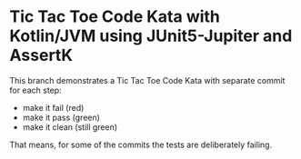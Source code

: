 # Tic Tac Toe Code Kata with Kotlin/JVM using JUnit5-Jupiter and AssertK

This branch demonstrates a Tic Tac Toe Code Kata with separate commit for each step:
- make it fail (red)
- make it pass (green)
- make it clean (still green)

That means, for some of the commits the tests are deliberately failing.